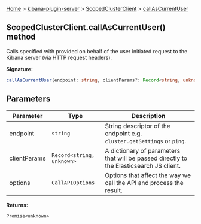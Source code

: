 [Home](./index) &gt; [kibana-plugin-server](./kibana-plugin-server.md) &gt; [ScopedClusterClient](./kibana-plugin-server.scopedclusterclient.md) &gt; [callAsCurrentUser](./kibana-plugin-server.scopedclusterclient.callascurrentuser.md)

## ScopedClusterClient.callAsCurrentUser() method

Calls specified  with provided  on behalf of the user initiated request to the Kibana server (via HTTP request headers).

<b>Signature:</b>

```typescript
callAsCurrentUser(endpoint: string, clientParams?: Record<string, unknown>, options?: CallAPIOptions): Promise<unknown>;
```

## Parameters

|  Parameter | Type | Description |
|  --- | --- | --- |
|  endpoint | `string` | String descriptor of the endpoint e.g. `cluster.getSettings` or `ping`<!-- -->. |
|  clientParams | `Record<string, unknown>` | A dictionary of parameters that will be passed directly to the Elasticsearch JS client. |
|  options | `CallAPIOptions` | Options that affect the way we call the API and process the result. |

<b>Returns:</b>

`Promise<unknown>`

